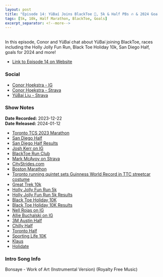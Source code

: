 ```yaml
---
layout: post
title: "Episode 14: YüBaí Joins BlackToe 🥳, 5k & Half PBs 🔥 & 2024 Goals 🎯"
tags: [5k, 10k, Half Marathon, BlackToe, Goals]
excerpt_separator: <!--more-->
---
```


<div id="buzzsprout-player-14301250"></div><script src="https://www.buzzsprout.com/2138032/14301250-episode-14-yubai-joins-blacktoe-5k-half-pbs-2024-goals.js?container_id=buzzsprout-player-14301250&player=small" type="text/javascript" charset="utf-8"></script>

<br>In this episode, Conor and YüBaí chat about YüBaí joining BlackToe, races including the Holly Jolly Fun Run, Black Toe Holiday 10k, San Diego Half, goals for 2024 and more!
 
<!--more-->

* [Link to Episode 14 on Website](https://r4podcast.com/2024/01/12/Episode-14.html)

### Social
 
* [Conor Hoekstra - IG](https://www.instagram.com/conorhoekstra/)
* [Conor Hoekstra - Strava](https://www.strava.com/athletes/59373430)
* [YüBaí Liu - Strava](https://www.strava.com/athletes/102365031)

### Show Notes
 
**Date Recorded:** 2023-12-22 <br>
**Date Released:** 2024-01-12

* [Toronto TCS 2023 Marathon](https://www.torontowaterfrontmarathon.com/)
* [San Diego Half](https://sandiegoholidayhalf.com/)
* [San Diego Half Results](https://www.athlinks.com/event/374702/results/Event/1067333/Course/2422243/Results)
* [Josh Kerr on IG](https://www.instagram.com/joshhkerr/)
* [BlackToe Run Club](https://www.blacktoerunning.com)
* [Mark McAvoy on Strava](https://www.strava.com/athletes/29685149)
* [CityStrides.com](https://citystrides.com/)
* [Boston Marathon](https://www.baa.org/races/boston-marathon)
* [Toronto running quintet sets Guinness World Record in TTC streetcar costume](https://runningmagazine.ca/the-scene/toronto-running-quintet-sets-guinness-world-record-in-ttc-streetcar-costume/)
* [Great Trek 10k](https://www.greattrek.ca/10km/)
* [Holly Jolly Fun Run 5k](https://thesantaclausparade.com/holly-jolly-fun-run/)
* [Holly Jolly Fun Run 5k Results](https://results.raceroster.com/v2/en-CA/results/qc2qr7ea2xn6wzff/results)
* [Black Toe Holiday 10K](https://www.blacktoerunning.com/pages/blacktoe-holiday-10)
* [Black Toe Holiday 10K Results](https://results.raceroster.com/v2/en-CA/results/mvc52u2zrfc4gbf2/results?_gl=1*186g7s6*_ga*MjgyNjA2MDY5LjE2MjM3Nzk5MTk.*_ga_1WPZ1G08ZN*MTcwMTU1MzQzMS4xLjEuMTcwMTU1MzgzMS41OS4wLjA.)
* [Nell Rojas on IG](https://www.instagram.com/nell_rojas_running/?hl=en)
* [Allie Buchalski on IG](https://www.instagram.com/abuchalski/?hl=en)
* [3M Austin Half](https://downhilltodowntown.com/)
* [Chilly Half](https://www.chillyhalfmarathon.ca/site-chilly/Chilly_Half.html)
* [Toronto Half](http://www.torontomarathon.com/races/half-marathon/)
* [Sporting Life 10K](https://sportinglife10k.ca/)
* [Klaus](https://en.wikipedia.org/wiki/Klaus_(film))
* [Holidate](https://en.wikipedia.org/wiki/Holidate)

### Intro Song Info
 
Bonsaye - Work of Art (Instrumental Version) (Royalty Free Music)
